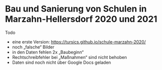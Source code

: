 # Bau und Sanierung von Schulen in Marzahn-Hellersdorf 2020 und 2021

Todo

- eine erste Version: https://tursics.github.io/schule-marzahn-2020/
- noch „falsche“ Bilder
- in den Daten fehlen 2x „Baubeginn“
- Rechtschreibfehler bei „Maßnahmen“ sind nicht behoben
- Daten sind noch nicht über Google Docs geladen
